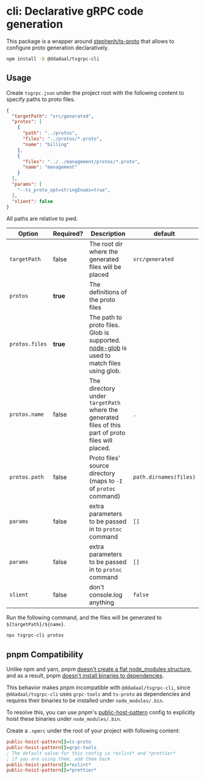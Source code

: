 # cli: Declarative gRPC code generation 

This package is a wrapper around [stephenh/ts-proto](https://github.com/stephenh/ts-proto) that allows to configure proto generation declaratively.

```bash
npm install -D @ddadaal/tsgrpc-cli
```

## Usage

Create `tsgrpc.json` under the project root with the following content to specify paths to proto files.

```json
{
  "targetPath": "src/generated",
  "protos": [
    {
      "path": "../protos",
      "files": "../protos/*.proto",
      "name": "billing"
    },
    {
      "files": "../../management/protos/*.proto",
      "name": "management"
    }
  ],
  "params": [
    "--ts_proto_opt=stringEnums=true",
  ],
  "slient": false
}
```

All paths are relative to pwd. 

| Option         | Required? | Description                                                                                                                     | default                |
| -------------- | --------- | ------------------------------------------------------------------------------------------------------------------------------- | ---------------------- |
| `targetPath`   | false     | The root dir where the generated files will be placed                                                                           | `src/generated`        |
| `protos`       | **true**  | The definitions of the proto files                                                                                              |                        |
| `protos.files` | **true**  | The path to proto files. Glob is supported. [node-glob](https://github.com/isaacs/node-glob) is used to match files using glob. |                        |
| `protos.name`  | false     | The directory under `targetPath` where the generated files of this part of proto files will placed.                             | `.`                    |
| `protos.path`  | false     | Proto files' source directory (maps to `-I` of `protoc` command)                                                                | `path.dirnames(files)` |
| `params`       | false     | extra parameters to be passed in to `protoc` command                                                                            | `[]`                   |
| `params`       | false     | extra parameters to be passed in to `protoc` command                                                                            | `[]`                   |
| `slient`       | false     | don't console.log anything                                                                                                      | `false`                |

Run the following command, and the files will be generated to `${targetPath}/${name}`.

```bash
npx tsgrpc-cli protos
```

## pnpm Compatibility

Unlike npm and yarn, pnpm [doesn't create a flat node_modules structure](https://pnpm.io/motivation#creating-a-non-flat-node_modules-directory), and as a result, pnpm [doesn't install binaries to dependencies](https://github.com/pnpm/pnpm/issues/3566). 

This behavior makes pnpm incompatible with `@ddadaal/tsgrpc-cli`, since `@ddadaal/tsgrpc-cli` uses `grpc-tools` and `ts-proto` as dependencies and requires their binaries to be installed under `node_modules/.bin`.

 To resolve this, you can use pnpm's [public-host-pattern](`https://pnpm.io/npmrc#public-hoist-pattern`) config to explicitly hoist these binaries under `node_modules/.bin`.

Create a `.npmrc` under the root of your project with following content:

```ini
public-hoist-pattern[]=ts-proto
public-hoist-pattern[]=grpc-tools
; The default value for this config is *eslint* and *prettier*
; if you are using them, add them back
public-hoist-pattern[]=*eslint*
public-hoist-pattern[]=*prettier*
```